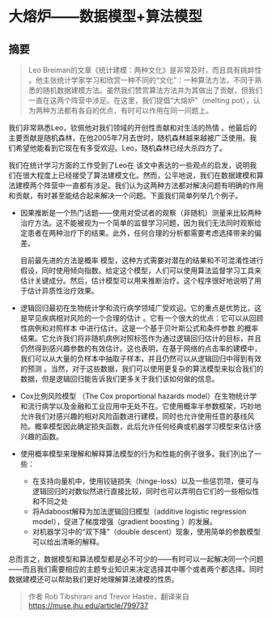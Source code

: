 # 大熔炉——数据模型+算法模型

## 摘要

>  Leo Breiman的文章《统计建模：两种文化》是非常及时，而且具有挑衅性 。他主张统计学家学习和欣赏一种不同的“文化”：一种算法方法，不同于熟悉的随机数据建模方法。虽然我们赞赏算法方法并为其做出了贡献，但我们一直在这两个阵营中涉足。在这里，我们提倡“大熔炉”（melting pot），认为两种方法都有各自的优点，有时可以作用在同一问题上。


我们非常熟悉Leo，钦佩他对我们领域的开创性贡献和对生活的热情 。他最后的主要贡献是随机森林，在他2005年7月去世时，随机森林越来越被广泛使用。我们希望他能看到它现在有多受欢迎。Leo，随机森林已经大杀四方了。

我们在统计学习方面的工作受到了Leo在 该文中表达的一些观点的启发，说明我们在很大程度上已经接受了算法建模文化。然而，公平地说，我们在数据建模和算法建模两个阵营中一直都有涉足。我们认为这两种方法都对解决问题有明确的作用和贡献，有时甚至能结合起来解决一个问题。下面我们简单列举几个例子。

- 因果推断是一个热门话题——使用对受试者的观察（非随机）测量来比较两种治疗方法。这不能被视为一个简单的监督学习问题，因为我们无法同时观察给定患者在两种治疗下的结果。此外，任何合理的分析都需要考虑选择带来的偏差。

   目前最先进的方法是概率 模型，这种方式需要对潜在的结果和不可混淆性进行假设，同时使用倾向指数。给定这个模型，人们可以使用算法监督学习工具来估计关键成分。然后，估计模型可以用来推断治疗。这个程序很好地说明了用于估计异质性治疗效果。

- 逻辑回归最初在生物统计学和流行病学领域广受欢迎。它的重点是优势比，这是罕见疾病相对风险的一个合理的估计 。它有一个很大的优点：它可以从回顾性病例和对照样本 中进行估计。这是一个基于贝叶斯公式和条件参数 的概率结果。它允许我们将非随机病例对照标签作为通过逻辑回归估计的目标，并且仍然得到感兴趣参数的有效估计。这也表明，在基于网络的点击率的建模中，我们可以从大量的负样本中抽取子样本，并且仍然可以从逻辑回归中得到有效的预测 。当然，对于这些数据，我们可以使用更复杂的算法模型来拟合我们的数据，但是逻辑回归能告诉我们更多关于我们该如何做的信息。

- Cox比例风险模型 （The Cox proportional hazards model）在生物统计学和流行病学以及金融和工业应用中无处不在。它使用概率半参数框架，巧妙地允许我们对感兴趣的相对风险函数进行建模，同时也允许使用任意的基线风险。概率模型因此确定损失函数，此后允许任何经典或机器学习模型来估计感兴趣的函数。

- 使用概率模型来理解和解释算法模型的行为和性能的例子很多。我们列出了一些：

  - 在支持向量机中，使用铰链损失（hinge-loss）以及一些惩罚项，便可与逻辑回归的对数似然进行直接比较，同时也可以弄明白它们的一些相似性和不同之处 
  - 将Adaboost解释为加法逻辑回归模型（additive logistic regression model），促进了梯度增强（gradient boosting ）的发展。
  - 对机器学习中的“双下降”（double descent）现象，使用简单的参数模型可以给出清晰的解释。



总而言之，数据模型和算法模型都是必不可少的——有时可以一起解决同一个问题——而且我们需要相应的主题专业知识来决定选择其中哪个或者两个都选择。同时数据建模还可以帮助我们更好地理解算法建模的性质。

> 作者 Rob Tibshirani and Trevor Hastie，翻译来自 https://muse.jhu.edu/article/799737
